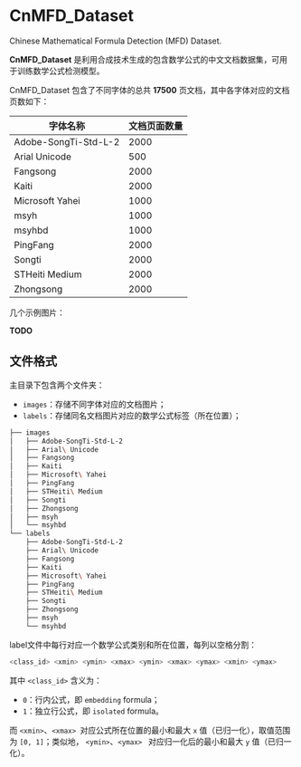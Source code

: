 # CnMFD_Dataset

Chinese Mathematical Formula Detection (MFD) Dataset.



**CnMFD_Dataset** 是利用合成技术生成的包含数学公式的中文文档数据集，可用于训练数学公式检测模型。



CnMFD_Dataset 包含了不同字体的总共 **17500** 页文档，其中各字体对应的文档页数如下：

| 字体名称             | 文档页面数量 |
| -------------------- | ------------ |
| Adobe-SongTi-Std-L-2 | 2000         |
| Arial Unicode        | 500          |
| Fangsong             | 2000         |
| Kaiti                | 2000         |
| Microsoft Yahei      | 1000         |
| msyh                 | 1000         |
| msyhbd               | 1000         |
| PingFang             | 2000         |
| Songti               | 2000         |
| STHeiti Medium       | 2000         |
| Zhongsong            | 2000         |



几个示例图片：

**TODO**



## 文件格式

主目录下包含两个文件夹：

* `images`：存储不同字体对应的文档图片；
* `labels`：存储同名文档图片对应的数学公式标签（所在位置）；



```bash
├── images
│   ├── Adobe-SongTi-Std-L-2
│   ├── Arial\ Unicode
│   ├── Fangsong
│   ├── Kaiti
│   ├── Microsoft\ Yahei
│   ├── PingFang
│   ├── STHeiti\ Medium
│   ├── Songti
│   ├── Zhongsong
│   ├── msyh
│   └── msyhbd
└── labels
    ├── Adobe-SongTi-Std-L-2
    ├── Arial\ Unicode
    ├── Fangsong
    ├── Kaiti
    ├── Microsoft\ Yahei
    ├── PingFang
    ├── STHeiti\ Medium
    ├── Songti
    ├── Zhongsong
    ├── msyh
    └── msyhbd
```



label文件中每行对应一个数学公式类别和所在位置，每列以空格分割：

```python
<class_id> <xmin> <ymin> <xmax> <ymin> <xmax> <ymax> <xmin> <ymax>
```

其中 `<class_id>` 含义为：

* `0`：行内公式，即 `embedding` formula；
* `1`：独立行公式，即 `isolated` formula。

而 `<xmin>`、`<xmax> `对应公式所在位置的最小和最大 `x` 值（已归一化），取值范围为 `[0, 1]`；类似地， `<ymin>`、`<ymax> ` 对应归一化后的最小和最大 `y` 值（已归一化）。
